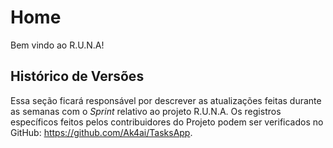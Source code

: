 # Home

Bem vindo ao R.U.N.A!

## Histórico de Versões

Essa seção ficará responsável por descrever as atualizações feitas durante as semanas com o _Sprint_ relativo ao projeto R.U.N.A. Os registros específicos feitos pelos contribuidores do Projeto podem ser verificados no GitHub: https://github.com/Ak4ai/TasksApp.

